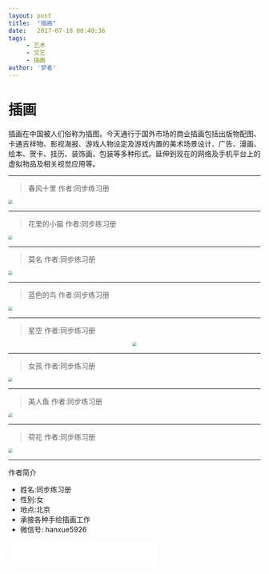 ```yaml
---
layout: post
title:  "插画"
date:   2017-07-10 00:49:36
tags:
     - 艺术
     - 文艺
     - 插画
author: '梦者'
---
```

# 插画

插画在中国被人们俗称为插图。今天通行于国外市场的商业插画包括出版物配图、卡通吉祥物、影视海报、游戏人物设定及游戏内置的美术场景设计、广告、漫画、绘本、贺卡、挂历、装饰画、包装等多种形式。延伸到现在的网络及手机平台上的虚拟物品及相关视觉应用等。

---
> 春风十里
> 作者:同步练习册

<img src="https://supermanxkq.github.io/img/flower.jpeg" class="img-thumbnail" style="zoom:50%" />

---

> 花里的小猫
> 作者:同步练习册

<img src="https://supermanxkq.github.io/img/cat.jpeg" class="img-thumbnail" style="zoom:50%;hir" />


---


> 莫名
> 作者:同步练习册

<img src="https://supermanxkq.github.io/img/people.jpeg" class="img-thumbnail"  style="zoom:50%" />

---


> 蓝色的鸟
> 作者:同步练习册

<img src="https://supermanxkq.github.io/img/bird.jpeg" class="img-thumbnail" style="zoom:50%" />

---
> 星空
> 作者:同步练习册

<div  align="center">
<img src="https://supermanxkq.github.io/img/night.jpeg" class="img-thumbnail"  style="zoom:50%" />
</div>

---
> 女孩
> 作者:同步练习册


<img src="https://supermanxkq.github.io/img/girl.jpeg" class="img-thumbnail center-block"  style="zoom:50%;" />

---
> 美人鱼
> 作者:同步练习册


<img src="https://supermanxkq.github.io/img/fish.jpeg"  class="img-thumbnail"  style="zoom:50%" />

---
> 荷花
> 作者:同步练习册


<img src="https://supermanxkq.github.io/img/hehua.jpeg" class="img-thumbnail"  style="zoom:50%" />

---

作者简介
   * 姓名:同步练习册
   * 性别:女
   * 地点:北京
   * 承接各种手绘插画工作
   * 微信号: hanxue5926


<iframe frameborder="no" border="0" marginwidth="0" marginheight="0" width="298" height="52" src="//music.163.com/outchain/player?type=2&id=29593805&auto=1&height=32"></iframe>
